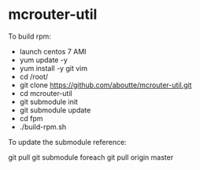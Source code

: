 # mcrouter-util

To build rpm:

* launch centos 7 AMI
* yum update -y
* yum install -y git vim
* cd /root/
* git clone https://github.com/aboutte/mcrouter-util.git
* cd mcrouter-util
* git submodule init
* git submodule update
* cd fpm
* ./build-rpm.sh









To update the submodule reference:

git pull
git submodule foreach git pull origin master